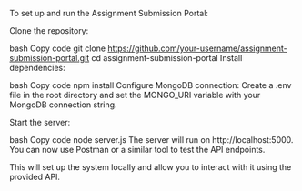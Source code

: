 To set up and run the Assignment Submission Portal:

Clone the repository:

bash
Copy code
git clone https://github.com/your-username/assignment-submission-portal.git
cd assignment-submission-portal
Install dependencies:

bash
Copy code
npm install
Configure MongoDB connection: Create a .env file in the root directory and set the MONGO_URI variable with your MongoDB connection string.

Start the server:

bash
Copy code
node server.js
The server will run on http://localhost:5000. You can now use Postman or a similar tool to test the API endpoints.

This will set up the system locally and allow you to interact with it using the provided API.
